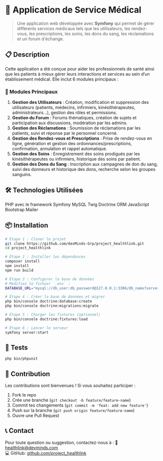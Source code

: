 # 🏥 Application de Service Médical

> Une application web développée avec **Symfony** qui permet de gérer différents services médicaux tels que les utilisateurs, les rendez-vous, les prescriptions, les soins, les dons du sang, les réclamations et un forum d'échange.

## 📋 Description
Cette application a été conçue pour aider les professionnels de santé ainsi que les patients à mieux gérer leurs interactions et services au sein d’un établissement médical. Elle inclut 6 modules principaux :

### 🧩 Modules Principaux
1. **Gestion des Utilisateurs** : Création, modification et suppression des utilisateurs (patients, médecins, infirmiers, kinésithérapeutes, administrateurs...), gestion des rôles et permissions.
2. **Gestion du Forum** : Forums thématiques, création de sujets et participation aux discussions, modération par les admins.
3. **Gestion des Réclamations** : Soumission de réclamations par les patients, suivi et réponse par le personnel concerné.
4. **Gestion des Rendez-vous et Prescriptions** : Prise de rendez-vous en ligne, génération et gestion des ordonnances/prescriptions, confirmation, annulation et rappel automatique.
5. **Gestion des Soins** : Enregistrement des soins prodigués par les kinésithérapeutes ou infirmiers, historique des soins par patient.
6. **Gestion des Dons du Sang** : Inscription aux campagnes de don du sang, suivi des donneurs et historique des dons, recherche selon les groupes sanguins.

## 🛠️ Technologies Utilisées
PHP avec le framework Symfony
MySQL 
Twig 
Doctrine ORM
JavaScript
Bootstrap 
Mailer

## 📦 Installation
```bash
# Étape 1 : Cloner le projet
git clone https://github.com/devMinds-Grp/project_healthlink.git
cd project_healthlink

# Étape 2 : Installer les dépendances
composer install
npm install
npm run build

# Étape 3 : Configurer la base de données
# Modifiez le fichier `.env` :
DATABASE_URL="mysql://db_user:db_password@127.0.0.1:3306/db_name?serverVersion=8.0"

# Étape 4 : Créer la base de données et migrer
php bin/console doctrine:database:create
php bin/console doctrine:migrations:migrate

# Étape 5 : Charger les fixtures (optionnel)
php bin/console doctrine:fixtures:load

# Étape 6 : Lancer le serveur
symfony server:start
```

## 🧪 Tests
```bash
php bin/phpunit
```

## 🤝 Contribution
Les contributions sont bienvenues ! Si vous souhaitez participer :
1. Fork le repo
2. Crée une branche (`git checkout -b feature/feature-name`)
3. Commit tes changements (`git commit -m 'feat: add new feature'`)
4. Push sur la branche (`git push origin feature/feature-name`)
5. Ouvre une Pull Request


## 📞 Contact
Pour toute question ou suggestion, contactez-nous à :
📧 healthlink@devminds.com  
💻 GitHub: [github.com/project_healthlink](https://github.com/devMinds-Grp/project_healthlink )
```
